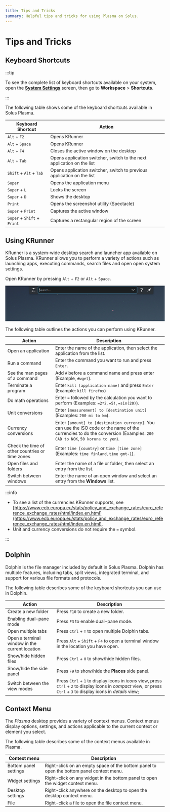 ```yaml
---
title: Tips and Tricks
summary: Helpful tips and tricks for using Plasma on Solus.
---
```


# Tips and Tricks

## Keyboard Shortcuts

:::tip

To see the complete list of keyboard shortcuts available on your system, open the **[System Settings](configuration.md#opening-system-settings)** screen, then go to **Workspace** > **Shortcuts**.

:::

The following table shows some of the keyboard shortcuts available in Solus Plasma.

| Keyboard Shortcut           | Action                                                                 |
| ----------------------------| ---------------------------------------------------------------------- |
| `Alt` + `F2`                | Opens KRunner                                                          |
| `Alt` + `Space`             | Opens KRunner                                                          |
| `Alt` + `F4`                | Closes the active window on the desktop                                |
| `Alt` + `Tab`               | Opens application switcher, switch to the next application on the list |
| `Shift` + `Alt` + `Tab`     | Opens application switcher, switch to previous application on the list |
| `Super`                     | Opens the application menu                                             |
| `Super` + `L`               | Locks the screen                                                       |
| `Super` + `D`               | Shows the desktop                                                      |
| `Print`                     | Opens the screenshot utility (Spectacle)                               |
| `Super` + `Print`           | Captures the active window                                             |
| `Super` + `Shift` + `Print` | Captures a rectangular region of the screen                            |

## Using KRunner
KRunner is a system-wide desktop search and launcher app available on Solus Plasma. KRunner allows you to perform a variety of actions such as launching apps, executing commands, search files and open open system settings.

Open KRunner by pressing `Alt` + `F2` or `Alt` + `Space`.

![KRunner interface](configuration/krunner.png)

The following table outlines the actions you can perform using KRunner.

|Action                                          |Description                                                                                      |
|------------------------------------------------|-------------------------------------------------------------------------------------------------|
|Open an application                             |Enter the name of the application, then select the application from the list.                    |
|Run a command                                   |Enter the command you want to run and press `Enter`.                                             |
|See the man pages of a command                  |Add `#` before a command name and press enter (Example, `#wget`).                                |
|Terminate a program                             |Enter `kill [application name]` and press `Enter` (Example: `kill firefox`)                      |
|Do math operations                              |Enter `=` followed by the calculation you want to perform (Examples: `=2*2`, `=5!`, `=sin(20)`). |
|Unit conversions                                |Enter `[measurement] to [destination unit]` (Examples: `200 mi to km`).                          |
|Currency conversions                            |Enter `[amount] to [destination currency]`. You can use the ISO code or the name of the currencies to do the conversion (Examples: `200 CAD to NOK`, `50 koruna to yen`).|
|Check the time of other countries or time zones |Enter `time [country]` or `time [time zone]` (Examples: `time finland`, `time gmt-1`).           |
|Open files and folders                          |Enter the name of a file or folder, then select an entry from the list.                          |
|Switch between windows                          |Enter the name of an open window and select an entry from the **Windows** list.                  |

:::info

- To see a list of the currencies KRunner supports, see [https://www.ecb.europa.eu/stats/policy_and_exchange_rates/euro_reference_exchange_rates/html/index.en.html](https://www.ecb.europa.eu/stats/policy_and_exchange_rates/euro_reference_exchange_rates/html/index.en.html).
- Unit and currency conversions do not require the `=` symbol.

:::

## Dolphin

Dolphin is the file manager included by default in Solus Plasma. Dolphin has multiple features, including tabs, split views, integrated terminal, and support for various file formats and protocols.

The following table describes some of the keyboard shortcuts you can use in Dolphin.

|Action                                         |Description                                                                           |
|-----------------------------------------------|--------------------------------------------------------------------------------------|
|Create a new folder                            |Press `F10` to create a new folder.                                                   |
|Enabling dual-pane mode                        |Press `F3` to enable dual-pane mode.                                                  |
|Open multiple tabs                             |Press `Ctrl` + `T` to open multiple Dolphin tabs.                                     |
|Open a terminal window in the current location |Press `Alt` + `Shift` + `F4` to open a terminal window in the location you have open. |
|Show/hide hidden files                         |Press `Ctrl` + `H` to show/hide hidden files.                                         |
|Show/hide the side panel                       |Press `F9` to show/hide the **Places** side panel.                                    |
|Switch between the view modes                  |Press `Ctrl` + `1` to display icons in _icons_ view, press `Ctrl` + `2` to display icons in _compact_ view, or press `Ctrl` + `3` to display icons in _details_ view; |

## Context Menu

The _Plasma_ desktop provides a variety of context menus. Context menus display options, settings, and actions applicable to the current context or element you select.

The following table describes some of the context menus available in Plasma.

|Context menu          |Description                                                                              |
|----------------------|-----------------------------------------------------------------------------------------|
|Bottom panel settings |Right-click on an empty space of the bottom panel to open the bottom panel context menu. |
|Widget settings       |Right-click on any widget in the bottom panel to open the widget context menu.           |
|Desktop settings      |Right-click anywhere on the desktop to open the desktop context menu.                    |
|File                  |Right-click a file to open the file context menu.                                        |
